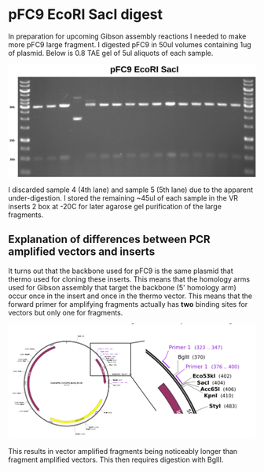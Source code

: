 # pFC9 EcoRI SacI digest

In preparation for upcoming Gibson assembly reactions I needed to make
more pFC9 large fragment. I digested pFC9 in 50ul volumes containing
1ug of plasmid. Below is 0.8 TAE gel of 5ul aliquots of each sample.

![](images/pFC9-EcoRI-SacI-digests-8-27-21.png)

I discarded sample 4 (4th lane) and sample 5 (5th lane) due to the apparent
under-digestion. I stored the remaining ~45ul of each sample in the VR inserts
2 box at -20C for later agarose gel purification of the large fragments.

## Explanation of differences between PCR amplified vectors and inserts

It turns out that the backbone used for pFC9 is the same plasmid that thermo
used for cloning these inserts. This means that the homology arms used for Gibson
assembly that target the backbone (5' homology arm) occur once in the insert
and once in the thermo vector. This means that the forward primer for amplifying
fragments actually has **two** binding sites for vectors but only one for
fragments.

![](images/diff-vector-frags-pcr.png )

This results in vector amplified fragments being noticeably longer than fragment
amplified vectors. This then requires digestion with BglII. 